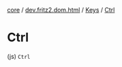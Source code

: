 [core](../../index.md) / [dev.fritz2.dom.html](../index.md) / [Keys](index.md) / [Ctrl](./-ctrl.md)

# Ctrl

(js) `Ctrl`
